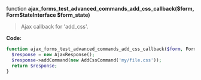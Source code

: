function **ajax_forms_test_advanced_commands_add_css_callback($form, FormStateInterface $form_state)**

> Ajax callback for 'add_css'.

**Code:**
```php
function ajax_forms_test_advanced_commands_add_css_callback($form, FormStateInterface $form_state) {
  $response = new AjaxResponse();
  $response->addCommand(new AddCssCommand('my/file.css'));
  return $response;
}
```
